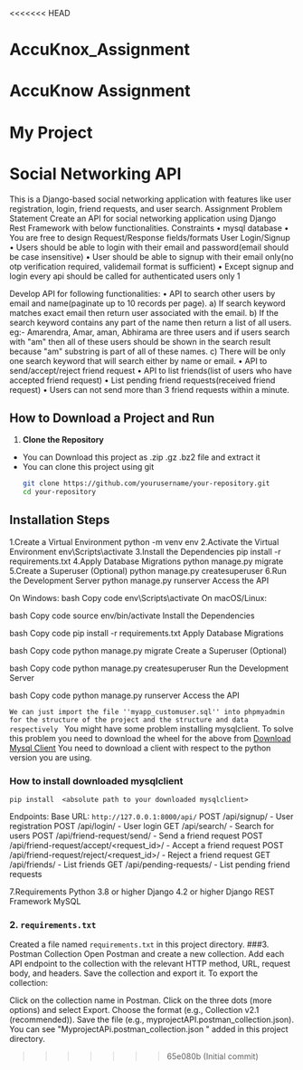 <<<<<<< HEAD
# AccuKnox_Assignment
AccuKnow Assignment
=======
# My Project 
# Social Networking API
This is a Django-based social networking application with features like user registration, login, friend requests, and user search.
Assignment
Problem Statement
Create an API for social networking application using Django Rest Framework with below functionalities.
Constraints
• mysql database
• You are free to design Request/Response fields/formats
User Login/Signup
• Users should be able to login with their email and password(email should be case insensitive)
• User should be able to signup with their email only(no otp verification required, validemail format is sufficient)
• Except signup and login every api should be called for authenticated users only 1

Develop API for following functionalities:
• API to search other users by email and name(paginate up to 10 records per page).
a) If search keyword matches exact email then return user associated with the email.
b) If the search keyword contains any part of the name then return a list of all users.
eg:- Amarendra, Amar, aman, Abhirama are three users and if users search with "am" then all of these users should be shown in the search result because "am"
substring is part of all of these names.
c) There will be only one search keyword that will search either by name or email.
• API to send/accept/reject friend request
• API to list friends(list of users who have accepted friend request)
• List pending friend requests(received friend request)
• Users can not send more than 3 friend requests within a minute.

## How to Download a Project and Run

1. **Clone the Repository**
- You can Download this project as .zip .gz .bz2 file and extract it
- You can clone this project using git
   ```bash
   git clone https://github.com/yourusername/your-repository.git
   cd your-repository 

## Installation Steps
1.Create a Virtual Environment
   python -m venv env 
2.Activate the Virtual Environment
   env\Scripts\activate 
3.Install the Dependencies
   pip install -r requirements.txt 
4.Apply Database Migrations
   python manage.py migrate 
5.Create a Superuser (Optional)
   python manage.py createsuperuser 
6.Run the Development Server
   python manage.py runserver
   Access the API

On Windows:
bash
Copy code
env\Scripts\activate
On macOS/Linux:

bash
Copy code
source env/bin/activate
Install the Dependencies

bash
Copy code
pip install -r requirements.txt
Apply Database Migrations

bash
Copy code
python manage.py migrate
Create a Superuser (Optional)

bash
Copy code
python manage.py createsuperuser
Run the Development Server

bash
Copy code
python manage.py runserver
Access the API

`We can just import the file ''myapp_customuser.sql'' into phpmyadmin for the structure of the project and the structure and data respectively `
You might have some problem installing mysqlclient. To solve this problem you need to download the wheel for the above from 
[Download Mysql Client](https://www.lfd.uci.edu/~gohlke/pythonlibs/#mysqlclient)
You need to download a client with respect to the python version you are using.

### How to install downloaded mysqlclient

    pip install  <absolute path to your downloaded mysqlclient>

Endpoints:
Base URL: `http://127.0.0.1:8000/api/`
POST /api/signup/ - User registration
POST /api/login/ - User login
GET /api/search/ - Search for users
POST /api/friend-request/send/ - Send a friend request
POST /api/friend-request/accept/<request_id>/ - Accept a friend request
POST /api/friend-request/reject/<request_id>/ - Reject a friend request
GET /api/friends/ - List friends
GET /api/pending-requests/ - List pending friend requests


7.Requirements
Python 3.8 or higher
Django 4.2 or higher
Django REST Framework
MySQL

### 2. `requirements.txt`
Created a file named `requirements.txt` in this project directory.
###3. Postman Collection
Open Postman and create a new collection.
Add each API endpoint to the collection with the relevant HTTP method, URL, request body, and headers.
Save the collection and export it.
To export the collection:

Click on the collection name in Postman.
Click on the three dots (more options) and select Export.
Choose the format (e.g., Collection v2.1 (recommended)).
Save the file (e.g., myprojectAPI.postman_collection.json).
You  can see "MyprojectAPi.postman_collection.json "  added in this project directory.

>>>>>>> 65e080b (Initial commit)
